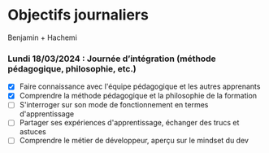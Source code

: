 # Objectifs journaliers

Benjamin + Hachemi

### Lundi 18/03/2024 : Journée d’intégration (méthode pédagogique, philosophie, etc.)

- [x] Faire connaissance avec l'équipe pédagogique et les autres apprenants
- [x] Comprendre la méthode pédagogique et la philosophie de la formation
- [ ] S'interroger sur son mode de fonctionnement en termes d'apprentissage
- [ ] Partager ses expériences d'apprentissage, échanger des trucs et astuces
- [ ] Comprendre le métier de développeur, aperçu sur le mindset du dev
